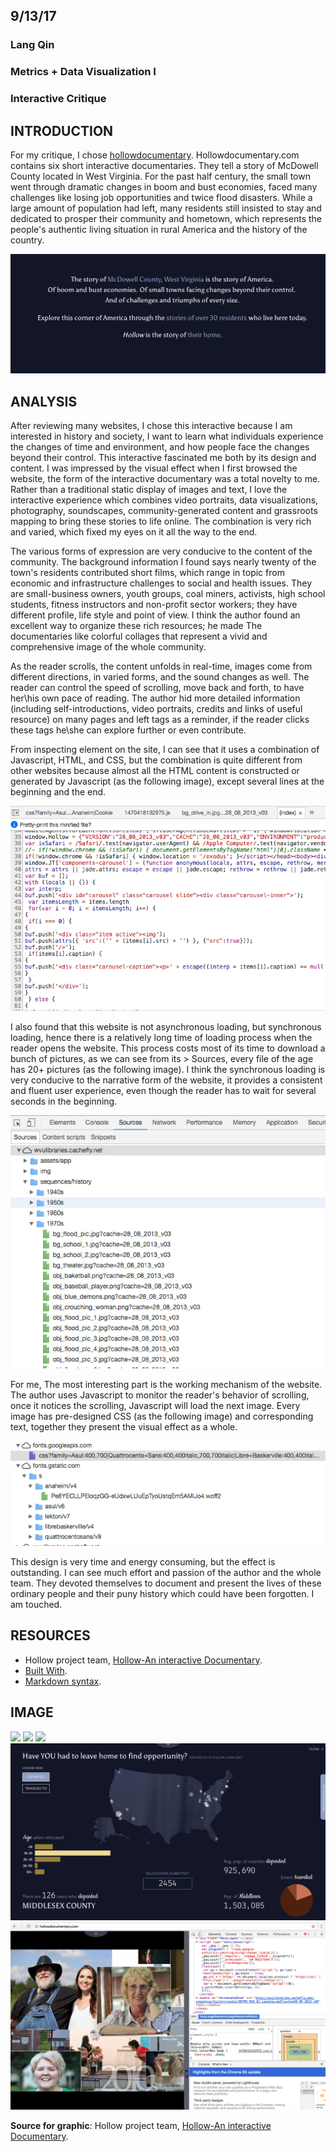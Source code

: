 ## 9/13/17
### Lang Qin
### Metrics + Data Visualization I
### Interactive Critique

## INTRODUCTION

For my critique, I chose [hollowdocumentary](http://hollowdocumentary.com/). Hollowdocumentary.com contains six short interactive documentaries. They tell a story of McDowell County located in West Virginia. For the past half century, the small town went through dramatic changes in boom and bust economies, faced many challenges like losing job opportunities and twice flood disasters. While a large amount of population had left, many residents still insisted to stay and dedicated to prosper their community and hometown, which represents the people's authentic living situation in rural America and the history of the country.

![](https://github.com/LangQin0301/hello-world/blob/master/1.png)

## ANALYSIS

After reviewing many websites, I chose this interactive because I am interested in history and society, I want to learn what individuals experience the changes of time and environment, and how people face the changes beyond their control. This interactive fascinated me both by its design and content.
I was impressed by the visual effect when I first browsed the website, the form of the interactive documentary was a total novelty to me. Rather than a traditional static display of images and text, I love the interactive experience which combines video portraits, data visualizations, photography, soundscapes, community-generated content and grassroots mapping to bring these stories to life online. The combination is very rich and varied, which fixed my eyes on it all the way to the end. 

The various forms of expression are very conducive to the content of the community. The background information I found says nearly twenty of the town's residents contributed short films, which range in topic from economic and infrastructure challenges to social and health issues. They are small-business owners, youth groups, coal miners, activists, high school students, fitness instructors and non-profit sector workers; they have different profile, life style and point of view. I think the author found an excellent way to organize these rich resources; he made The documentaries like colorful collages that represent a vivid and comprehensive image of the whole community.

As the reader scrolls, the content unfolds in real-time, images come from different directions, in varied forms, and the sound changes as well. The reader can control the speed of scrolling, move back and forth, to have her\his own pace of reading. The author hid more detailed information (including self-introductions, video portraits, credits and links of useful resource) on many pages and left tags as a reminder, if the reader clicks these tags he\she can explore further or even contribute.

From inspecting element on the site, I can see that it uses a combination of Javascript, HTML, and CSS, but the combination is quite different from other websites because almost all the HTML content is constructed or generated by Javascript (as the following image), except several lines at the beginning and the end.


![](https://github.com/LangQin0301/hello-world/blob/master/js.png)


I also found that this website is not asynchronous loading, but synchronous loading, hence there is a relatively long time of loading process when the reader opens the website. This process costs most of its time to download a bunch of pictures, as we can see from its > Sources, every file of the age has 20+ pictures (as the following image). I think the synchronous loading is very conducive to the narrative form of the website, it provides a consistent and fluent user experience, even though the reader has to wait for several seconds in the beginning.


![](https://github.com/LangQin0301/hello-world/blob/master/ages.png)


For me, The most interesting part is the working mechanism of the website. The author uses Javascript to monitor the reader's behavior of scrolling, once it notices the scrolling, Javascript will load the next image. Every image has pre-designed CSS (as the following image) and corresponding text, together they present the visual effect as a whole.


![](https://github.com/LangQin0301/hello-world/blob/master/css.png)


This design is very time and energy consuming, but the effect is outstanding. I can see much effort and passion of the author and the whole team. They devoted themselves to document and present the lives of these ordinary people and their puny history which could have been forgotten. I am touched.



## RESOURCES

* Hollow project team, [Hollow-An interactive Documentary](http://hollowdocumentary.com/).
* [Built With](http://builtwith.com/).
* [Markdown syntax](http://daringfireball.net/projects/markdown/basics).

## IMAGE

![](https://github.com/LangQin0301/hello-world/blob/master/2.png)
![](https://github.com/LangQin0301/hello-world/blob/master/3.png)
![](https://github.com/LangQin0301/hello-world/blob/master/coal.png)
![](https://github.com/LangQin0301/hello-world/blob/master/5.png)
![](https://github.com/LangQin0301/hello-world/blob/master/code.png)

**Source for graphic**: Hollow project team, [Hollow-An interactive Documentary](http://hollowdocumentary.com/).
